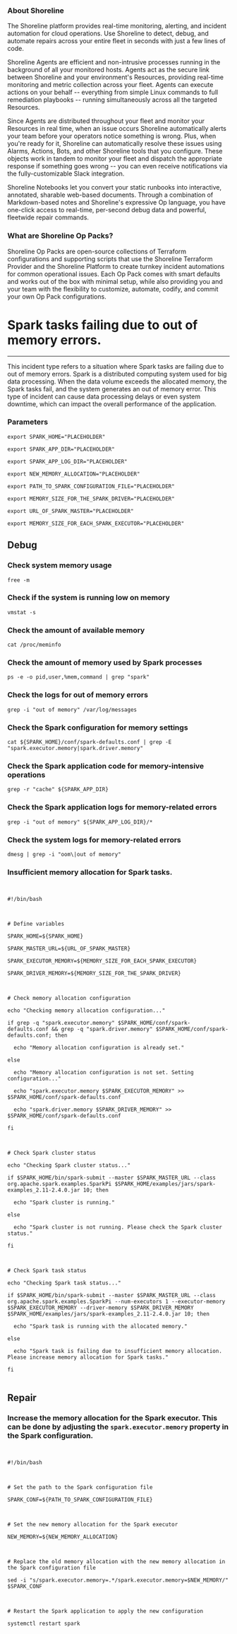 
### About Shoreline
The Shoreline platform provides real-time monitoring, alerting, and incident automation for cloud operations. Use Shoreline to detect, debug, and automate repairs across your entire fleet in seconds with just a few lines of code.

Shoreline Agents are efficient and non-intrusive processes running in the background of all your monitored hosts. Agents act as the secure link between Shoreline and your environment's Resources, providing real-time monitoring and metric collection across your fleet. Agents can execute actions on your behalf -- everything from simple Linux commands to full remediation playbooks -- running simultaneously across all the targeted Resources.

Since Agents are distributed throughout your fleet and monitor your Resources in real time, when an issue occurs Shoreline automatically alerts your team before your operators notice something is wrong. Plus, when you're ready for it, Shoreline can automatically resolve these issues using Alarms, Actions, Bots, and other Shoreline tools that you configure. These objects work in tandem to monitor your fleet and dispatch the appropriate response if something goes wrong -- you can even receive notifications via the fully-customizable Slack integration.

Shoreline Notebooks let you convert your static runbooks into interactive, annotated, sharable web-based documents. Through a combination of Markdown-based notes and Shoreline's expressive Op language, you have one-click access to real-time, per-second debug data and powerful, fleetwide repair commands.

### What are Shoreline Op Packs?
Shoreline Op Packs are open-source collections of Terraform configurations and supporting scripts that use the Shoreline Terraform Provider and the Shoreline Platform to create turnkey incident automations for common operational issues. Each Op Pack comes with smart defaults and works out of the box with minimal setup, while also providing you and your team with the flexibility to customize, automate, codify, and commit your own Op Pack configurations.

# Spark tasks failing due to out of memory errors.
---

This incident type refers to a situation where Spark tasks are failing due to out of memory errors. Spark is a distributed computing system used for big data processing. When the data volume exceeds the allocated memory, the Spark tasks fail, and the system generates an out of memory error. This type of incident can cause data processing delays or even system downtime, which can impact the overall performance of the application.

### Parameters
```shell
export SPARK_HOME="PLACEHOLDER"

export SPARK_APP_DIR="PLACEHOLDER"

export SPARK_APP_LOG_DIR="PLACEHOLDER"

export NEW_MEMORY_ALLOCATION="PLACEHOLDER"

export PATH_TO_SPARK_CONFIGURATION_FILE="PLACEHOLDER"

export MEMORY_SIZE_FOR_THE_SPARK_DRIVER="PLACEHOLDER"

export URL_OF_SPARK_MASTER="PLACEHOLDER"

export MEMORY_SIZE_FOR_EACH_SPARK_EXECUTOR="PLACEHOLDER"
```

## Debug

### Check system memory usage
```shell
free -m
```

### Check if the system is running low on memory
```shell
vmstat -s
```

### Check the amount of available memory
```shell
cat /proc/meminfo
```

### Check the amount of memory used by Spark processes
```shell
ps -e -o pid,user,%mem,command | grep "spark"
```

### Check the logs for out of memory errors
```shell
grep -i "out of memory" /var/log/messages
```

### Check the Spark configuration for memory settings
```shell
cat ${SPARK_HOME}/conf/spark-defaults.conf | grep -E "spark.executor.memory|spark.driver.memory"
```

### Check the Spark application code for memory-intensive operations
```shell
grep -r "cache" ${SPARK_APP_DIR}
```

### Check the Spark application logs for memory-related errors
```shell
grep -i "out of memory" ${SPARK_APP_LOG_DIR}/*
```

### Check the system logs for memory-related errors
```shell
dmesg | grep -i "oom\|out of memory"
```

### Insufficient memory allocation for Spark tasks.
```shell


#!/bin/bash



# Define variables

SPARK_HOME=${SPARK_HOME}

SPARK_MASTER_URL=${URL_OF_SPARK_MASTER}

SPARK_EXECUTOR_MEMORY=${MEMORY_SIZE_FOR_EACH_SPARK_EXECUTOR}

SPARK_DRIVER_MEMORY=${MEMORY_SIZE_FOR_THE_SPARK_DRIVER}



# Check memory allocation configuration

echo "Checking memory allocation configuration..."

if grep -q "spark.executor.memory" $SPARK_HOME/conf/spark-defaults.conf && grep -q "spark.driver.memory" $SPARK_HOME/conf/spark-defaults.conf; then

  echo "Memory allocation configuration is already set."

else

  echo "Memory allocation configuration is not set. Setting configuration..."

  echo "spark.executor.memory $SPARK_EXECUTOR_MEMORY" >> $SPARK_HOME/conf/spark-defaults.conf

  echo "spark.driver.memory $SPARK_DRIVER_MEMORY" >> $SPARK_HOME/conf/spark-defaults.conf

fi



# Check Spark cluster status

echo "Checking Spark cluster status..."

if $SPARK_HOME/bin/spark-submit --master $SPARK_MASTER_URL --class org.apache.spark.examples.SparkPi $SPARK_HOME/examples/jars/spark-examples_2.11-2.4.0.jar 10; then

  echo "Spark cluster is running."

else

  echo "Spark cluster is not running. Please check the Spark cluster status."

fi



# Check Spark task status

echo "Checking Spark task status..."

if $SPARK_HOME/bin/spark-submit --master $SPARK_MASTER_URL --class org.apache.spark.examples.SparkPi --num-executors 1 --executor-memory $SPARK_EXECUTOR_MEMORY --driver-memory $SPARK_DRIVER_MEMORY $SPARK_HOME/examples/jars/spark-examples_2.11-2.4.0.jar 10; then

  echo "Spark task is running with the allocated memory."

else

  echo "Spark task is failing due to insufficient memory allocation. Please increase memory allocation for Spark tasks."

fi


```

## Repair

### Increase the memory allocation for the Spark executor. This can be done by adjusting the `spark.executor.memory` property in the Spark configuration.
```shell


#!/bin/bash



# Set the path to the Spark configuration file

SPARK_CONF=${PATH_TO_SPARK_CONFIGURATION_FILE}



# Set the new memory allocation for the Spark executor

NEW_MEMORY=${NEW_MEMORY_ALLOCATION}



# Replace the old memory allocation with the new memory allocation in the Spark configuration file

sed -i "s/spark.executor.memory=.*/spark.executor.memory=$NEW_MEMORY/" $SPARK_CONF



# Restart the Spark application to apply the new configuration

systemctl restart spark


```